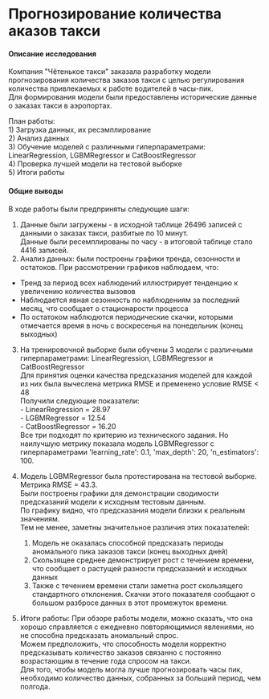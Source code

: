 # Прогнозирование количества аказов такси
#### Описание исследования
Компания "Чётенькое такси" заказала разработку модели прогнозирования количества заказов такси с 
целью регулирования количества привлекаемых к работе водителей в часы-пик.  
Для формирования модели были предоставлены исторические данные о заказах такси в аэропортах.  

План работы:   
    1) Загрузка данных, их ресэмплирование    
    2) Анализ данных    
    3) Обучение моделей с различными гиперпараметрами: LinearRegression, LGBMRegressor и CatBoostRegressor   
    4) Проверка лучшей модели на тестовой выборке  
    5) Итоги работы  

#### Общие выводы    
В ходе работы были предприняты следующие шаги:
1) Данные были загружены - в исходной таблице 26496 записей с данными о заказах такси, разбитые по 10 минут.  
Данные были ресемплированы по часу - в итоговой таблице стало 4416 записей.
2) Анализ данных: были построены графики тренда, сезонности и остатоков. 
    При рассмотрении графиков наблюдаем, что:
- Тренд за период всех наблюдений иллюстрирует тенденцию к увеличению количества вызовов    
- Наблюдается явная сезонность по наблюдениям за последний месяц, что сообщает о стационарости процесса    
- По остатоком наблюдются периодические скачки, которыми отмечается время в ночь с воскресенья на понедельник (конец выходных)   
3) На тренировочной выборке были обучены 3 модели с различными гиперпараметрами: LinearRegression, LGBMRegressor и CatBoostRegressor    
    Для принятия оценки качества предсказания моделей для каждой из них была вычеслена метрика RMSE и пременено условие RMSE < 48  
    Получили следующие показатели:   
        - LinearRegression = 28.97  
        - LGBMRegressor = 12.54    
        - CatBoostRegressor = 16.20    
Все три подходят по критерию из технического задания.  Но наилучшую метрику показала модель LGBMRegressor 
с гиперпараметрами 'learning_rate': 0.1, 'max_depth': 20, 'n_estimators': 100. 

4) Модель LGBMRegressor была протестирована на тестовой выборке. Метрика RMSE = 43.3.  
Были построены графики для демонстрации сводимости предсказаний модели к исходным тестовым данным.     
По графику видно, что предсказания модели близки к реальным значениям.  
Тем не менее, заметны значительное различия этих показателей:  
    1) Модель не оказалась способной предсказать периоды аномального пика заказов такси (конец выходных дней)    
    2) Скользящее среднее демонстрирует рост с течением времени, что сообщает о растущей разности предсказаний и исходных данных 
    3) Также с течением времени стали заметна рост скользящего стандартного отклонения. Скачки этого показателя сообщают о большом разбросе данных в этот промежуток времени. 

5) Итоги работы:
При обзоре работы модели, можно сказать, что она хорошо справляется с ежедневно повторяющимися явлениями, но не способна предсказать аномальный спрос.  
Можем предположить, что способность модели корректно предсказывать количество заказов связанно с постоянно возрастающим в течение года спросом на такси.   
Для того, чтобы модель могла лучше прогнозировать часы пик, необходимо количество данных, собранных за больший период, чем полгода.  
